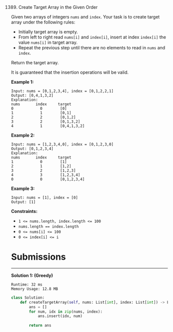 1389. Create Target Array in the Given Order

Given two arrays of integers `nums` and `index`. Your task is to create target array under the following rules:

* Initially target array is empty.
* From left to right read `nums[i]` and `index[i]`, insert at index `index[i]` the value `nums[i]` in target array.
* Repeat the previous step until there are no elements to read in `nums` and `index`.

Return the target array.

It is guaranteed that the insertion operations will be valid.

 

**Example 1:**
```
Input: nums = [0,1,2,3,4], index = [0,1,2,2,1]
Output: [0,4,1,3,2]
Explanation:
nums       index     target
0            0        [0]
1            1        [0,1]
2            2        [0,1,2]
3            2        [0,1,3,2]
4            1        [0,4,1,3,2]
```

**Example 2:**
```
Input: nums = [1,2,3,4,0], index = [0,1,2,3,0]
Output: [0,1,2,3,4]
Explanation:
nums       index     target
1            0        [1]
2            1        [1,2]
3            2        [1,2,3]
4            3        [1,2,3,4]
0            0        [0,1,2,3,4]
```

**Example 3:**
```
Input: nums = [1], index = [0]
Output: [1]
``` 

**Constraints:**

* `1 <= nums.length, index.length <= 100`
* `nums.length == index.length`
* `0 <= nums[i] <= 100`
* `0 <= index[i] <= i`

# Submissions
---
**Solution 1: (Greedy)**
```
Runtime: 32 ms
Memory Usage: 12.8 MB
```
```python
class Solution:
    def createTargetArray(self, nums: List[int], index: List[int]) -> List[int]:
        ans = []
        for num, idx in zip(nums, index):
            ans.insert(idx, num)
            
        return ans
```